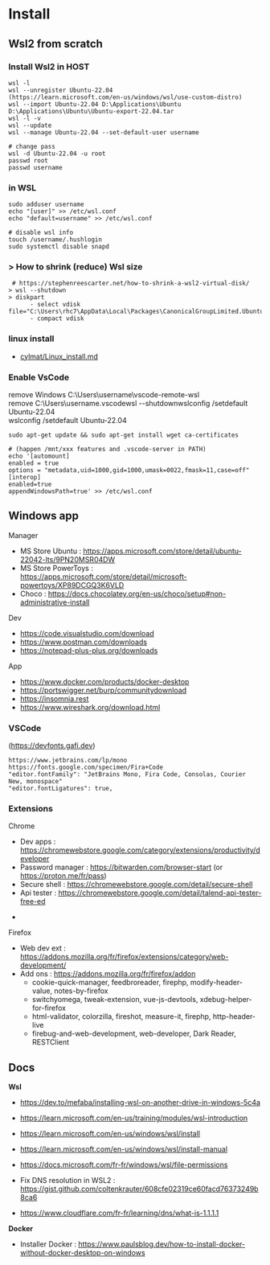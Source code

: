 # Install

## Wsl2 from scratch

### Install Wsl2 in HOST
```
wsl -l
wsl --unregister Ubuntu-22.04
(https://learn.microsoft.com/en-us/windows/wsl/use-custom-distro)
wsl --import Ubuntu-22.04 D:\Applications\Ubuntu D:\Applications\Ubuntu\Ubuntu-export-22.04.tar
wsl -l -v
wsl --update
wsl --manage Ubuntu-22.04 --set-default-user username

# change pass
wsl -d Ubuntu-22.04 -u root
passwd root
passwd username
```

### in WSL
```
sudo adduser username
echo "[user]" >> /etc/wsl.conf
echo "default=username" >> /etc/wsl.conf

# disable wsl info
touch /username/.hushlogin
sudo systemctl disable snapd
```

### > How to shrink (reduce) Wsl size
```
 # https://stephenreescarter.net/how-to-shrink-a-wsl2-virtual-disk/
> wsl --shutdown
> diskpart
      - select vdisk file="C:\Users\rhc7\AppData\Local\Packages\CanonicalGroupLimited.Ubuntu22.04LTS_79\LocalState\ext4.vhdx"
      - compact vdisk
```

### linux install

- [cylmat/Linux_install.md](https://github.com/cylmat/docs/blob/main/install/Linux_install.md)



### Enable VsCode

remove Windows C:\Users\username\vscode-remote-wsl  
remove C:\Users\username\.vscodewsl --shutdownwslconfig /setdefault Ubuntu-22.04  
wslconfig /setdefault Ubuntu-22.04  
```
sudo apt-get update && sudo apt-get install wget ca-certificates

# (happen /mnt/xxx features and .vscode-server in PATH)
echo '[automount]
enabled = true
options = "metadata,uid=1000,gid=1000,umask=0022,fmask=11,case=off"
[interop]
enabled=true
appendWindowsPath=true' >> /etc/wsl.conf
```

## Windows app

Manager
* MS Store Ubuntu : https://apps.microsoft.com/store/detail/ubuntu-22042-lts/9PN20MSR04DW
* MS Store PowerToys : https://apps.microsoft.com/store/detail/microsoft-powertoys/XP89DCGQ3K6VLD
* Choco : https://docs.chocolatey.org/en-us/choco/setup#non-administrative-install

Dev
* https://code.visualstudio.com/download
* https://www.postman.com/downloads
* https://notepad-plus-plus.org/downloads

App
* https://www.docker.com/products/docker-desktop
* https://portswigger.net/burp/communitydownload
* https://insomnia.rest
* https://www.wireshark.org/download.html


### VSCode

(https://devfonts.gafi.dev)
```
https://www.jetbrains.com/lp/mono
https://fonts.google.com/specimen/Fira+Code
"editor.fontFamily": "JetBrains Mono, Fira Code, Consolas, Courier New, monospace"
"editor.fontLigatures": true,
```

### Extensions

Chrome
- Dev apps : https://chromewebstore.google.com/category/extensions/productivity/developer
- Password manager : https://bitwarden.com/browser-start (or https://proton.me/fr/pass)
- Secure shell : https://chromewebstore.google.com/detail/secure-shell
- Api tester : https://chromewebstore.google.com/detail/talend-api-tester-free-ed

+

Firefox
* Web dev ext : https://addons.mozilla.org/fr/firefox/extensions/category/web-development/  
* Add ons : https://addons.mozilla.org/fr/firefox/addon  
  - cookie-quick-manager, feedbroreader, firephp, modify-header-value, notes-by-firefox
  - switchyomega, tweak-extension, vue-js-devtools, xdebug-helper-for-firefox
  - html-validator, colorzilla, fireshot, measure-it, firephp, http-header-live
  - firebug-and-web-development, web-developer, Dark Reader, RESTClient


## Docs

**Wsl**
- https://dev.to/mefaba/installing-wsl-on-another-drive-in-windows-5c4a

- https://learn.microsoft.com/en-us/training/modules/wsl-introduction
- https://learn.microsoft.com/en-us/windows/wsl/install
- https://learn.microsoft.com/en-us/windows/wsl/install-manual
- https://docs.microsoft.com/fr-fr/windows/wsl/file-permissions
  
- Fix DNS resolution in WSL2 : https://gist.github.com/coltenkrauter/608cfe02319ce60facd76373249b8ca6
- https://www.cloudflare.com/fr-fr/learning/dns/what-is-1.1.1.1

**Docker**
- Installer Docker : https://www.paulsblog.dev/how-to-install-docker-without-docker-desktop-on-windows


